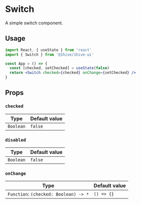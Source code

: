 # Switch

A simple switch component.

## Usage

```jsx
import React, { useState } from 'react'
import { Switch } from '@1hive/1hive-ui'

const App = () => {
  const [checked, setChecked] = useState(false)
  return <Switch checked={checked} onChange={setChecked} />
}
```

## Props

### `checked`

| Type      | Default value |
| --------- | ------------- |
| `Boolean` | `false`       |

### `disabled`

| Type      | Default value |
| --------- | ------------- |
| `Boolean` | `false`       |

### `onChange`

| Type                                  | Default value |
| ------------------------------------- | ------------- |
| `Function`: `(checked: Boolean) -> *` | `() => {}`    |
